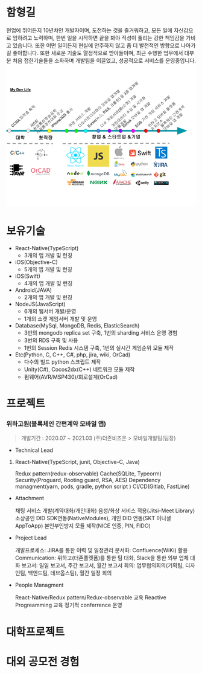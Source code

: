 # 함형길

현업에 뛰어든지 10년차인 개발자이며, 도전하는 것을 즐거워하고, 모든 일에 자신감으로 임하려고 노력하며, 한번 일을 시작하면 끝을 봐야 직성이 풀리는 강한 책임감을 가비고 있습니다. 또한 어떤 일이든지 현실에 안주하지 않고 좀 더 발전적인 방향으로 나아가길 좋아합니다. 또한 새로운 기술도 열정적으로 받아들이며, 최근 수행한 업무에서 대부분 처음 접한기술들을 소화하며 개발팀을 이끌었고, 성공적으로 서비스를 운영중입니다.
![MyDevLife](./images/MyDevLife.png "MyDevLife")

# 보유기술

- React-Native(TypeScript)
  - 3개의 앱 개발 및 런칭
- iOS(Objective-C)
  - 5개의 앱 개발 및 런칭
- iOS(Swift)
  - 4개의 앱 개발 및 런칭
- Android(JAVA)
  - 2개의 앱 개발 및 런칭
- NodeJS(JavaScript)
  - 6개의 웹서버 개발/운영
  - 1개의 소켓 게임서버 개발 및 운영
- Database(MySql, MongoDB, Redis, ElasticSearch)
  - 3번의 mongodb replica set 구축, 1번의 sharding 서비스 운영 경험
  - 3번의 RDS 구축 및 사용
  - 1번의 Session Redis 시스템 구축, 1번의 실시간 게임순위 모듈 제작
- Etc(Python, C, C++, C#, php, jira, wiki, OrCad)
  - 다수의 빌드 python 스크립트 제작
  - Unity(C#), Cocos2dx(C++) 네트워크 모듈 제작
  - 펌웨어(AVR/MSP430)/회로설계(OrCad)

# 프로젝트

### 위하고원(블록체인 간편계약 모바일 앱)

> 개발기간 : 2020.07 ~ 2021.03
> (주)더존비즈온 > 모바일개발팀(팀장)

- Technical Lead

1. React-Native(TypeScript, junit, Objective-C, Java)

   Redux pattern(redux-observable)
   Cache(SQLite, Typeorm)
   Security(Proguard, Rooting guard, RSA, AES)
   Dependency managment(yarn, pods, gradle, python script )
   CI/CD(Gitlab, FastLine)

- Attachment

  채팅 서비스 개발(계약대화/개인대화)
  음성/화상 서비스 적용(Jitsi-Meet Library)
  소상공인 DID SDK연동(NativeModules),
  개인 DID 연동(SKT 이니셜 AppToApp)
  본인부인방지 모듈 제작(NICE 인증, PIN, FIDO)

- Project Lead

  개발프로세스: JIRA를 통한 이력 및 일정관리
  문서화: Confluence(WiKi) 활용
  Communication: 위하고(더존플렛폼)를 통한 팀 대화, Slack을 통한 외부 업체 대화
  보고서: 일일 보고서, 주간 보고서, 월간 보고서
  회의: 업무협의회의(기획팀, 디자인팀, 백엔드팀, 데브옵스팀), 월간 일정 회의

- People Managment

  React-Native/Redux pattern/Redux-observable 교육
  Reactive Progreamming 교육
  정기적 conferrence 운영

# 대학프로젝트

# 대외 공모전 경험

